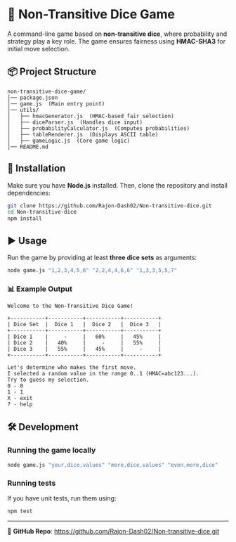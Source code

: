 # 🎲 Non-Transitive Dice Game

A command-line game based on **non-transitive dice**, where probability and strategy play a key role. The game ensures fairness using **HMAC-SHA3** for initial move selection.


## 📦 Project Structure
```
non-transitive-dice-game/
│── package.json
│── game.js  (Main entry point)
│── utils/
│   ├── hmacGenerator.js  (HMAC-based fair selection)
│   ├── diceParser.js  (Handles dice input)
│   ├── probabilityCalculator.js  (Computes probabilities)
│   ├── tableRenderer.js  (Displays ASCII table)
│   ├── gameLogic.js  (Core game logic)
│── README.md
```

## 🔧 Installation
Make sure you have **Node.js** installed. Then, clone the repository and install dependencies:
```sh
git clone https://github.com/Rajon-Dash02/Non-transitive-dice.git
cd Non-transitive-dice
npm install
```

## ▶️ Usage
Run the game by providing at least **three dice sets** as arguments:
```sh
node game.js "1,2,3,4,5,6" "2,2,4,4,6,6" "1,3,3,5,5,7"
```

### 📊 Example Output
```
Welcome to the Non-Transitive Dice Game!

+-----------+-----------+-----------+-----------+
| Dice Set  |  Dice 1   |  Dice 2   |  Dice 3   |
+-----------+-----------+-----------+-----------+
| Dice 1    |     -     |   60%     |   45%     |
| Dice 2    |   40%     |     -     |   55%     |
| Dice 3    |   55%     |   45%     |     -     |
+-----------+-----------+-----------+-----------+

Let's determine who makes the first move.
I selected a random value in the range 0..1 (HMAC=abc123...).
Try to guess my selection.
0 - 0
1 - 1
X - exit
? - help
```

## 🛠 Development
### Running the game locally
```sh
node game.js "your,dice,values" "more,dice,values" "even,more,dice"
```
### Running tests
If you have unit tests, run them using:
```sh
npm test
```



---
🔗 **GitHub Repo**: https://github.com/Rajon-Dash02/Non-transitive-dice.git

